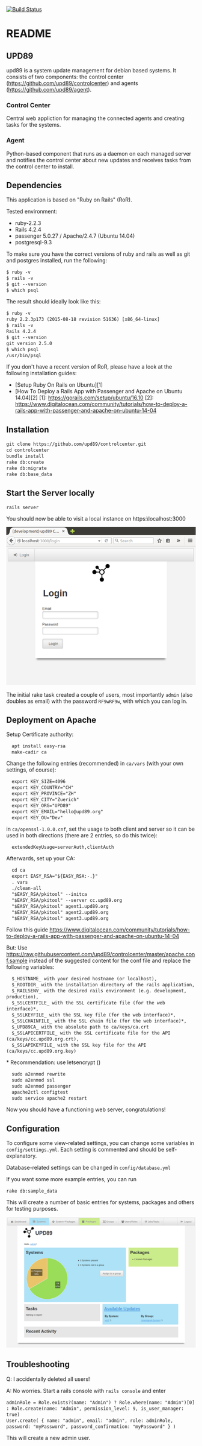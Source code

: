 [![Build Status](https://travis-ci.org/upd89/controlcenter.svg?branch=master)](https://travis-ci.org/upd89/controlcenter)

# README

## UPD89

upd89 is a system update management for debian based systems. It consists of two components: the control center (https://github.com/upd89/controlcenter) and agents (https://github.com/upd89/agent).

### Control Center

Central web appliction for managing the connected agents and creating tasks for the systems.

### Agent

Python-based component that runs as a daemon on each managed server and notifies the control center about new updates and receives tasks from the control center to install.

## Dependencies

This application is based on "Ruby on Rails" (RoR).

Tested environment:
- ruby-2.2.3
- Rails 4.2.4
- passenger 5.0.27 / Apache/2.4.7 (Ubuntu 14.04)
- postgresql-9.3

To make sure you have the correct versions of ruby and rails as well as git and postgres installed, run the following:
```
$ ruby -v
$ rails -v
$ git --version
$ which psql
```

The result should ideally look like this:

```
$ ruby -v
ruby 2.2.3p173 (2015-08-18 revision 51636) [x86_64-linux]
$ rails -v
Rails 4.2.4
$ git --version
git version 2.5.0
$ which psql
/usr/bin/psql
```

If you don't have a recent version of RoR, please have a look at the following installation guides:

- [Setup Ruby On Rails on Ubuntu][1]
- [How To Deploy a Rails App with Passenger and Apache on Ubuntu 14.04][2]
  [1]: https://gorails.com/setup/ubuntu/16.10
  [2]: https://www.digitalocean.com/community/tutorials/how-to-deploy-a-rails-app-with-passenger-and-apache-on-ubuntu-14-04

## Installation

	git clone https://github.com/upd89/controlcenter.git
	cd controlcenter
	bundle install
	rake db:create
	rake db:migrate
	rake db:base_data

## Start the Server locally

	rails server

You should now be able to visit  a local instance on https:\\localhost:3000

![Control Center after initial setup](documentation/fresh_installation.png?raw=true "Fresh Installation")

The initial rake task created a couple of users, most importantly `admin` (also doubles as email) with the password `RF9wRF9w`, with which you can log in.

## Deployment on Apache

Setup Certificate authority:

```
  apt install easy-rsa
  make-cadir ca
```

Change the following entries (recommended) in  `ca/vars` (with your own settings, of course):

```
  export KEY_SIZE=4096
  export KEY_COUNTRY="CH"
  export KEY_PROVINCE="ZH"
  export KEY_CITY="Zuerich"
  export KEY_ORG="UPD89"
  export KEY_EMAIL="hello@upd89.org"
  export KEY_OU="Dev"
```

in `ca/openssl-1.0.0.cnf`, set the usage to both client and server so it can be used in both directions (there are 2 entries, so do this twice):

```
  extendedKeyUsage=serverAuth,clientAuth
```

Afterwards, set up your CA:

```
  cd ca
  export EASY_RSA="${EASY_RSA:-.}"
  . vars
  ./clean-all
  "$EASY_RSA/pkitool" --initca
  "$EASY_RSA/pkitool" --server cc.upd89.org
  "$EASY_RSA/pkitool" agent1.upd89.org
  "$EASY_RSA/pkitool" agent2.upd89.org
  "$EASY_RSA/pkitool" agent3.upd89.org
```

Follow this guide https://www.digitalocean.com/community/tutorials/how-to-deploy-a-rails-app-with-passenger-and-apache-on-ubuntu-14-04

But: Use https://raw.githubusercontent.com/upd89/controlcenter/master/apache.conf.sample instead of the suggested content for the conf file and replace the following variables:
```
  $_HOSTNAME_ with your desired hostname (or localhost),
  $_ROOTDIR_ with the installation directory of the rails application,
  $_RAILSENV_ with the desired rails environment (e.g. development, production),
  $_SSLCERTFILE_ with the SSL certificate file (for the web interface)*,
  $_SSLKEYFILE_ with the SSL key file (for the web interface)*,
  $_SSLCHAINFILE_ with the SSL chain file (for the web interface)*,
  $_UPD89CA_ with the absolute path to ca/keys/ca.crt
  $_SSLAPICERTFILE_ with the SSL certificate file for the API (ca/keys/cc.upd89.org.crt),
  $_SSLAPIKEYFILE_ with the SSL key file for the API (ca/keys/cc.upd89.org.key)
```

\* Recommendation: use letsencrypt ()

```
  sudo a2enmod rewrite  
  sudo a2enmod ssl
  sudo a2enmod passenger
  apache2ctl configtest
  sudo service apache2 restart
```

Now you should have a functioning web server, congratulations!

## Configuration

To configure some view-related settings, you can change some variables in `config/settings.yml`. Each setting is commented and should be self-explanatory.

Database-related settings can be changed in `config/database.yml`

If you want some more example entries, you can run

```
rake db:sample_data
```

This will create a number of basic entries for systems, packages and others for testing purposes.

![Base Data](documentation/base_data.png?raw=true "Sample Data")

## Troubleshooting

Q: I accidentally deleted all users!

A: No worries. Start a rails console with `rails console` and enter

```
adminRole = Role.exists?(name: "Admin") ? Role.where(name: "Admin")[0] : Role.create(name: "Admin", permission_level: 9, is_user_manager: true)
User.create( { name: "admin", email: "admin", role: adminRole, password: "myPassword", password_confirmation: "myPassword" } )
```

This will create a new admin user.
